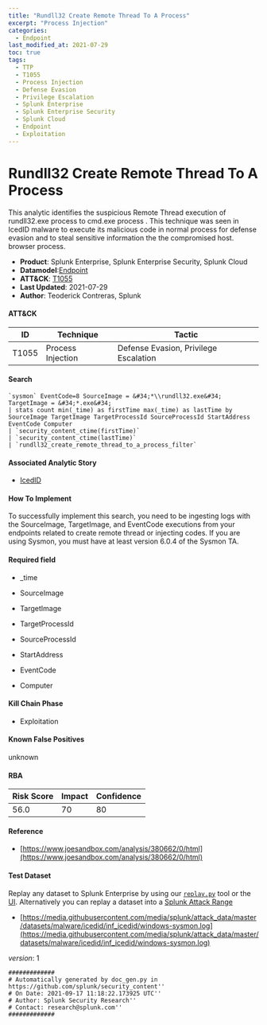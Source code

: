 ```yaml
---
title: "Rundll32 Create Remote Thread To A Process"
excerpt: "Process Injection"
categories:
  - Endpoint
last_modified_at: 2021-07-29
toc: true
tags:
  - TTP
  - T1055
  - Process Injection
  - Defense Evasion
  - Privilege Escalation
  - Splunk Enterprise
  - Splunk Enterprise Security
  - Splunk Cloud
  - Endpoint
  - Exploitation
---
```


# Rundll32 Create Remote Thread To A Process

This analytic identifies the suspicious Remote Thread execution of rundll32.exe process to cmd.exe process . This technique was seen in IcedID malware to execute its malicious code in normal process for defense evasion and to steal sensitive information the the compromised host. browser process.

- **Product**: Splunk Enterprise, Splunk Enterprise Security, Splunk Cloud
- **Datamodel**:[Endpoint](https://docs.splunk.com/Documentation/CIM/latest/User/Endpoint)
- **ATT&CK**: [T1055](https://attack.mitre.org/techniques/T1055/)
- **Last Updated**: 2021-07-29
- **Author**: Teoderick Contreras, Splunk


#### ATT&CK

| ID          | Technique   | Tactic       |
| ----------- | ----------- |--------------|
| T1055 | Process Injection | Defense Evasion, Privilege Escalation |


#### Search

```
`sysmon` EventCode=8 SourceImage = &#34;*\\rundll32.exe&#34; TargetImage = &#34;*.exe&#34; 
| stats count min(_time) as firstTime max(_time) as lastTime by SourceImage TargetImage TargetProcessId SourceProcessId StartAddress EventCode Computer 
| `security_content_ctime(firstTime)` 
| `security_content_ctime(lastTime)` 
| `rundll32_create_remote_thread_to_a_process_filter`
```

#### Associated Analytic Story

* [IcedID](_stories/icedid)


#### How To Implement
To successfully implement this search, you need to be ingesting logs with the SourceImage, TargetImage, and EventCode executions from your endpoints related to create remote thread or injecting codes. If you are using Sysmon, you must have at least version 6.0.4 of the Sysmon TA.

#### Required field

* _time

* SourceImage

* TargetImage

* TargetProcessId

* SourceProcessId

* StartAddress

* EventCode

* Computer


#### Kill Chain Phase

* Exploitation


#### Known False Positives
unknown



#### RBA

| Risk Score  | Impact      | Confidence   |
| ----------- | ----------- |--------------|
| 56.0 | 70 | 80 |



#### Reference


* [https://www.joesandbox.com/analysis/380662/0/html](https://www.joesandbox.com/analysis/380662/0/html)



#### Test Dataset
Replay any dataset to Splunk Enterprise by using our [`replay.py`](https://github.com/splunk/attack_data#using-replaypy) tool or the [UI](https://github.com/splunk/attack_data#using-ui).
Alternatively you can replay a dataset into a [Splunk Attack Range](https://github.com/splunk/attack_range#replay-dumps-into-attack-range-splunk-server)


* [https://media.githubusercontent.com/media/splunk/attack_data/master/datasets/malware/icedid/inf_icedid/windows-sysmon.log](https://media.githubusercontent.com/media/splunk/attack_data/master/datasets/malware/icedid/inf_icedid/windows-sysmon.log)


_version_: 1

```
#############
# Automatically generated by doc_gen.py in https://github.com/splunk/security_content''
# On Date: 2021-09-17 11:18:22.173925 UTC''
# Author: Splunk Security Research''
# Contact: research@splunk.com''
#############
```